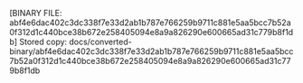 [BINARY FILE: abf4e6dac402c3dc338f7e33d2ab1b787e766259b9711c881e5aa5bcc7b52a0f312d1c440bce38b672e258405094e8a9a826290e600665ad31c779b8f1db]
Stored copy: docs/converted-binary/abf4e6dac402c3dc338f7e33d2ab1b787e766259b9711c881e5aa5bcc7b52a0f312d1c440bce38b672e258405094e8a9a826290e600665ad31c779b8f1db
